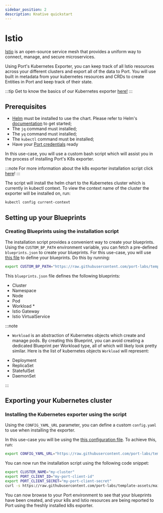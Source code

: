 ```yaml
---
sidebar_position: 2
description: Knative quickstart
---
```


# Istio

[Istio](https://istio.io/latest/docs/setup/getting-started/) is an open-source service mesh that provides a uniform way to connect, manage, and secure microservices.

Using Port's Kubernetes Exporter, you can keep track of all Istio resources across your different clusters and export all of the data to Port. You will use built in metadata from your kubernetes resources and CRDs to create Entities in Port and keep track of their state.

:::tip
Get to know the basics of our Kubernetes exporter [here!](../kubernetes.md)
:::

## Prerequisites

- [Helm](https://helm.sh) must be installed to use the chart. Please refer to
  Helm's [documentation](https://helm.sh/docs) to get started;
- The `jq` command must installed;
- The `yq` command must installed;
- The `kubectl` command must be installed;
- Have your [Port credentials](../../../sync-data-to-catalog/api/#find-your-port-credentials) ready

In this use-case, you will use a custom bash script which will assist you in the process of installing Port's K8s exporter.

:::note
For more information about the k8s exporter installation script click [here](../installation-script.md)!
:::

The script will install the helm chart to the Kubernetes cluster which is currently in kubectl context.
To view the context name of the cluster the exporter will be installed on, run:

```bash showLineNumbers
kubectl config current-context
```

## Setting up your Blueprints

### Creating Blueprints using the installation script

The installation script provides a convenient way to create your blueprints. Using the `CUSTOM_BP_PATH` environment variable, you can fetch a pre-defined `blueprints.json` to create your blueprints. For this use-case, you will use [this file](https://github.com/port-labs/template-assets/blob/main/kubernetes/blueprints/istio-blueprints.json) to define your blueprints. Do this by running:

```bash showLineNumbers
export CUSTOM_BP_PATH="https://raw.githubusercontent.com/port-labs/template-assets/main/kubernetes/blueprints/istio-blueprints.json"
```

This `blueprints.json` file defines the following blueprints:

- Cluster
- Namespace
- Node
- Pod
- Workload \*
- Istio Gateway
- Istio VirtualService

:::note

- `Workload` is an abstraction of Kubernetes objects which create and manage pods. By creating this Blueprint, you can avoid creating a dedicated Blueprint per Workload type, all of which will likely look pretty similar.
  Here is the list of kubernetes objects `Workload` will represent:

* Deployment
* ReplicaSet
* StatefulSet
* DaemonSet

:::

## Exporting your Kubernetes cluster

### Installing the Kubernetes exporter using the script

Using the `CONFIG_YAML_URL` parameter, you can define a custom `config.yaml` to use when installing the exporter.

In this use-case you will be using the [this configuration file](https://github.com/port-labs/template-assets/blob/main/kubernetes/templates/istio-kubernetes_config.yaml). To achieve this, run:

```bash showLineNumbers
export CONFIG_YAML_URL="https://raw.githubusercontent.com/port-labs/template-assets/main/kubernetes/templates/istio-kubernetes_config.yaml"
```

You can now run the installation script using the following code snippet:

```bash showLineNumbers
export CLUSTER_NAME="my-cluster"
export PORT_CLIENT_ID="my-port-client-id"
export PORT_CLIENT_SECRET="my-port-client-secret"
curl -s https://raw.githubusercontent.com/port-labs/template-assets/main/kubernetes/install.sh | bash
```

You can now browse to your Port environment to see that your blueprints have been created, and your k8s and Istio resources are being reported to Port using the freshly installed k8s exporter.
